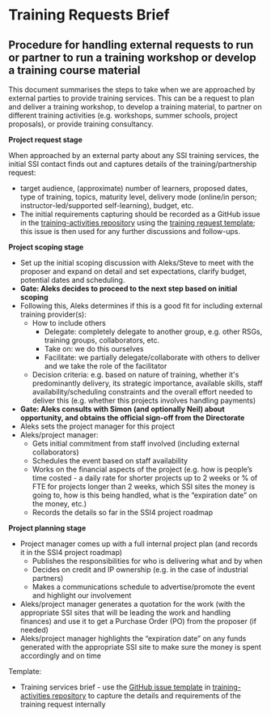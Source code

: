 # Training Requests Brief

## Procedure for handling external requests to run or partner to run a training workshop or develop a training course material

This document summarises the steps to take when we are approached by external parties to provide training services. This can be a request to plan and deliver a training workshop, to develop a training material, to partner on different training activities (e.g. workshops, summer schools, project proposals), or provide training consultancy.

**Project request stage**

When approached by an external party about any SSI training services, the initial SSI contact finds out and captures details of the training/partnership request:



* target audience, (approximate) number of learners, proposed dates, type of training, topics, maturity level, delivery mode (online/in person; instructor-led/supported self-learning), budget, etc. 
* The initial requirements capturing should be recorded as a GitHub issue in the [training-activities repository](https://github.com/softwaresaved/training-activities/issues) using the [training request template](https://github.com/softwaresaved/training-activities/blob/main/.github/ISSUE_TEMPLATE/training_request.yml); this issue is then used for any further discussions and follow-ups.

**Project scoping stage**



* Set up the initial scoping discussion with Aleks/Steve to meet with the proposer and expand on detail and set expectations, clarify budget, potential dates and scheduling.
* **Gate: Aleks decides to proceed to the next step based on initial scoping**
* Following this, Aleks determines if this is a good fit for including external training provider(s):
    * How to include others
        * Delegate: completely delegate to another group, e.g. other RSGs, training groups, collaborators, etc.
        * Take on: we do this ourselves
        * Facilitate: we partially delegate/collaborate with others to deliver and we take the role of the facilitator
    * Decision criteria: e.g. based on nature of training, whether it's predominantly delivery, its strategic importance, available skills, staff availability/scheduling constraints and the overall effort needed to deliver this (e.g. whether this projects involves handling payments)
* **Gate: Aleks consults with Simon (and optionally Neil) about opportunity, and obtains the official sign-off from the Directorate**
* Aleks sets the project manager for this project
* Aleks/project manager: 
    * Gets initial commitment from staff involved (including external collaborators) 
    * Schedules the event based on staff availability
    * Works on the financial aspects of the project (e.g. how is people’s time costed - a daily rate for shorter projects up to 2 weeks or % of FTE for projects longer than 2 weeks, which SSI sites the money is going to, how is this being handled, what is the “expiration date” on the money, etc.) 
    * Records the details so far in the SSI4 project roadmap

**Project planning stage**



* Project manager comes up with a full internal project plan (and records it in the SSI4 project roadmap)
    * Publishes the responsibilities for who is delivering what and by when 
    * Decides on credit and IP ownership (e.g. in the case of industrial partners)
    * Makes a communications schedule to advertise/promote the event and highlight our involvement
* Aleks/project manager generates a quotation for the work (with the appropriate SSI sites that will be leading the work and handling finances) and use it to get a Purchase Order (PO) from the proposer (if needed)
* Aleks/project manager highlights the “expiration date” on any funds generated with the appropriate SSI site to make sure the money is spent accordingly and on time

Template:



* Training services brief - use the [GitHub issue template](https://github.com/softwaresaved/training-activities/blob/main/.github/ISSUE_TEMPLATE/training_request.yml) in [training-activities repository](https://github.com/softwaresaved/training-activities/issues) to capture the details and requirements of the training request internally